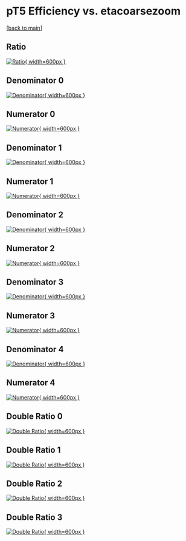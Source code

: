# pT5 Efficiency vs. etacoarsezoom

[[back to main](./)]



## Ratio

[![Ratio](../mtv/var/pT5_loweta_321_1_eff_etacoarsezoom.png){ width=600px }](../mtv/var/pT5_loweta_321_1_eff_etacoarsezoom.pdf)

## Denominator 0

[![Denominator](../mtv/den/pT5_loweta_321_1_eff_etacoarsezoom_den0.png){ width=600px }](../mtv/den/pT5_loweta_321_1_eff_etacoarsezoom_den0.pdf)

## Numerator 0

[![Numerator](../mtv/num/pT5_loweta_321_1_eff_etacoarsezoom_num0.png){ width=600px }](../mtv/num/pT5_loweta_321_1_eff_etacoarsezoom_num0.pdf)

## Denominator 1

[![Denominator](../mtv/den/pT5_loweta_321_1_eff_etacoarsezoom_den1.png){ width=600px }](../mtv/den/pT5_loweta_321_1_eff_etacoarsezoom_den1.pdf)

## Numerator 1

[![Numerator](../mtv/num/pT5_loweta_321_1_eff_etacoarsezoom_num1.png){ width=600px }](../mtv/num/pT5_loweta_321_1_eff_etacoarsezoom_num1.pdf)

## Denominator 2

[![Denominator](../mtv/den/pT5_loweta_321_1_eff_etacoarsezoom_den2.png){ width=600px }](../mtv/den/pT5_loweta_321_1_eff_etacoarsezoom_den2.pdf)

## Numerator 2

[![Numerator](../mtv/num/pT5_loweta_321_1_eff_etacoarsezoom_num2.png){ width=600px }](../mtv/num/pT5_loweta_321_1_eff_etacoarsezoom_num2.pdf)

## Denominator 3

[![Denominator](../mtv/den/pT5_loweta_321_1_eff_etacoarsezoom_den3.png){ width=600px }](../mtv/den/pT5_loweta_321_1_eff_etacoarsezoom_den3.pdf)

## Numerator 3

[![Numerator](../mtv/num/pT5_loweta_321_1_eff_etacoarsezoom_num3.png){ width=600px }](../mtv/num/pT5_loweta_321_1_eff_etacoarsezoom_num3.pdf)

## Denominator 4

[![Denominator](../mtv/den/pT5_loweta_321_1_eff_etacoarsezoom_den4.png){ width=600px }](../mtv/den/pT5_loweta_321_1_eff_etacoarsezoom_den4.pdf)

## Numerator 4

[![Numerator](../mtv/num/pT5_loweta_321_1_eff_etacoarsezoom_num4.png){ width=600px }](../mtv/num/pT5_loweta_321_1_eff_etacoarsezoom_num4.pdf)

## Double Ratio 0

[![Double Ratio](../mtv/ratio/pT5_loweta_321_1_eff_etacoarsezoom_ratio0.png){ width=600px }](../mtv/ratio/pT5_loweta_321_1_eff_etacoarsezoom_ratio0.pdf)

## Double Ratio 1

[![Double Ratio](../mtv/ratio/pT5_loweta_321_1_eff_etacoarsezoom_ratio1.png){ width=600px }](../mtv/ratio/pT5_loweta_321_1_eff_etacoarsezoom_ratio1.pdf)

## Double Ratio 2

[![Double Ratio](../mtv/ratio/pT5_loweta_321_1_eff_etacoarsezoom_ratio2.png){ width=600px }](../mtv/ratio/pT5_loweta_321_1_eff_etacoarsezoom_ratio2.pdf)

## Double Ratio 3

[![Double Ratio](../mtv/ratio/pT5_loweta_321_1_eff_etacoarsezoom_ratio3.png){ width=600px }](../mtv/ratio/pT5_loweta_321_1_eff_etacoarsezoom_ratio3.pdf)

